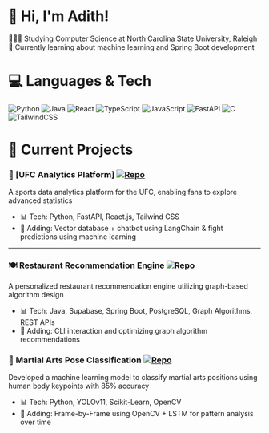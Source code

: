 <!-- Level 3: Add custom code -->

# 👋 Hi, I'm Adith!
👩🏻‍🎓 Studying Computer Science at North Carolina State University, Raleigh<br/>
💭 Currently learning about machine learning and Spring Boot development<br/>


# 💻 Languages & Tech
<!-- Badges from https://github.com/Ileriayo/markdown-badges -->
![Python](https://img.shields.io/badge/python-3670A0?style=for-the-badge&logo=python&logoColor=ffdd54)
![Java](https://img.shields.io/badge/java-%23ED8B00.svg?style=for-the-badge&logo=openjdk&logoColor=white)
![React](https://img.shields.io/badge/react-%2320232a.svg?style=for-the-badge&logo=react&logoColor=%2361DAFB)
![TypeScript](https://img.shields.io/badge/typescript-%23007ACC.svg?style=for-the-badge&logo=typescript&logoColor=white)
![JavaScript](https://img.shields.io/badge/javascript-%23323330.svg?style=for-the-badge&logo=javascript&logoColor=%23F7DF1E)
![FastAPI](https://img.shields.io/badge/FastAPI-009688?style=for-the-badge&logo=fastapi&logoColor=white)
![C](https://img.shields.io/badge/c-%2300599C.svg?style=for-the-badge&logo=c&logoColor=white)<br/>
![TailwindCSS](https://img.shields.io/badge/tailwindcss-%2338B2AC.svg?style=for-the-badge&logo=tailwind-css&logoColor=white)

# 🚧 Current Projects

### 🧠 [UFC Analytics Platform]   [![Repo](https://img.shields.io/badge/GitHub-Repo-blue?logo=github)](https://github.com/avenka29/StrikeStat)
A sports data analytics platform for the UFC, enabling fans to explore advanced statistics
- 📊 Tech: Python, FastAPI, React.js, Tailwind CSS
- 🤖 Adding: Vector database + chatbot using LangChain & fight predictions using machine learning

---

### 🍽️ Restaurant Recommendation Engine [![Repo](https://img.shields.io/badge/GitHub-Repo-blue?logo=github)](https://github.com/adithvenkatesh/restaurant-recommendation)
A personalized restaurant recommendation engine utilizing graph-based algorithm design  
- 📊 Tech: Java, Supabase, Spring Boot, PostgreSQL, Graph Algorithms, REST APIs  
- 🤖 Adding: CLI interaction and optimizing graph algorithm recommendations

### 🥋 Martial Arts Pose Classification [![Repo](https://img.shields.io/badge/GitHub-Repo-blue?logo=github)](https://github.com/adithvenkatesh/martial-arts-pose-classification)
Developed a machine learning model to classify martial arts positions using human body keypoints with 85% accuracy
- 📊 Tech: Python, YOLOv11, Scikit-Learn, OpenCV
- 🤖 Adding: Frame-by-Frame using OpenCV + LSTM for pattern analysis over time



###
